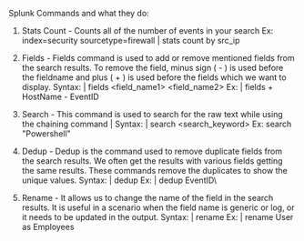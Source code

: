 Splunk Commands and what they do:

1) Stats Count - Counts all of the number of events in your search
Ex: index=security sourcetype=firewall
    | stats count by src_ip

2) Fields - Fields command is used to add or remove mentioned fields from the search results. To remove the field, minus sign ( - ) is used before the fieldname and plus ( + ) is used before the fields which we want to display.
   Syntax: | fields <field_name1>  <field_name2>
   Ex: | fields + HostName - EventID

3) Search - This command is used to search for the raw text while using the chaining command |
   Syntax: | search  <search_keyword>
   Ex:  search "Powershell"

4) Dedup - Dedup is the command used to remove duplicate fields from the search results. We often get the results with various fields getting the same results. These commands remove the duplicates to show the unique values.
   Syntax: | dedup <fieldname>
   Ex: | dedup EventID\

5) Rename - It allows us to change the name of the field in the search results. It is useful in a scenario when the field name is generic or log, or it needs to be updated in the output.
   Syntax: | rename  <fieldname>
   Ex: | rename User as Employees
